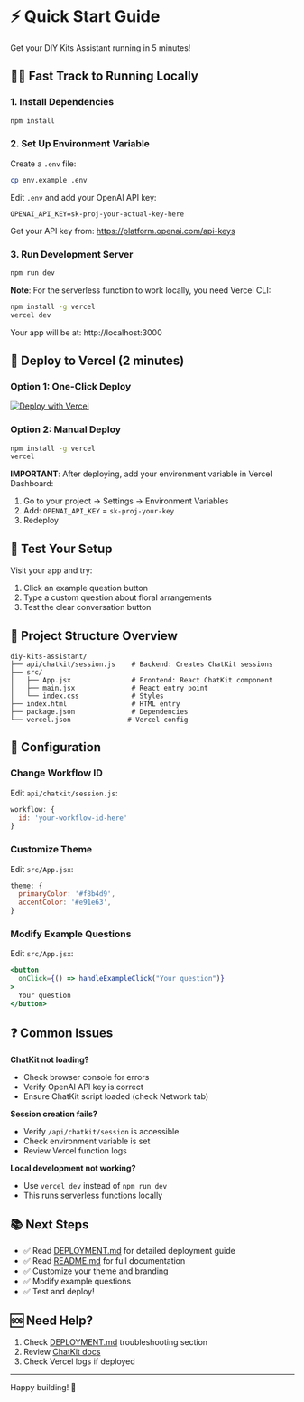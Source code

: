 # ⚡ Quick Start Guide

Get your DIY Kits Assistant running in 5 minutes!

## 🏃‍♂️ Fast Track to Running Locally

### 1. Install Dependencies

```bash
npm install
```

### 2. Set Up Environment Variable

Create a `.env` file:

```bash
cp env.example .env
```

Edit `.env` and add your OpenAI API key:

```
OPENAI_API_KEY=sk-proj-your-actual-key-here
```

Get your API key from: https://platform.openai.com/api-keys

### 3. Run Development Server

```bash
npm run dev
```

**Note**: For the serverless function to work locally, you need Vercel CLI:

```bash
npm install -g vercel
vercel dev
```

Your app will be at: http://localhost:3000

## 🚀 Deploy to Vercel (2 minutes)

### Option 1: One-Click Deploy

[![Deploy with Vercel](https://vercel.com/button)](https://vercel.com/new/clone?repository-url=https://github.com/yourusername/diy-kits-assistant)

### Option 2: Manual Deploy

```bash
npm install -g vercel
vercel
```

**IMPORTANT**: After deploying, add your environment variable in Vercel Dashboard:

1. Go to your project → Settings → Environment Variables
2. Add: `OPENAI_API_KEY` = `sk-proj-your-key`
3. Redeploy

## 🧪 Test Your Setup

Visit your app and try:

1. Click an example question button
2. Type a custom question about floral arrangements
3. Test the clear conversation button

## 📁 Project Structure Overview

```
diy-kits-assistant/
├── api/chatkit/session.js    # Backend: Creates ChatKit sessions
├── src/
│   ├── App.jsx               # Frontend: React ChatKit component
│   ├── main.jsx              # React entry point
│   └── index.css             # Styles
├── index.html                # HTML entry
├── package.json              # Dependencies
└── vercel.json              # Vercel config
```

## 🔧 Configuration

### Change Workflow ID

Edit `api/chatkit/session.js`:

```javascript
workflow: { 
  id: 'your-workflow-id-here' 
}
```

### Customize Theme

Edit `src/App.jsx`:

```javascript
theme: {
  primaryColor: '#f8b4d9',
  accentColor: '#e91e63',
}
```

### Modify Example Questions

Edit `src/App.jsx`:

```jsx
<button 
  onClick={() => handleExampleClick("Your question")}
>
  Your question
</button>
```

## ❓ Common Issues

**ChatKit not loading?**
- Check browser console for errors
- Verify OpenAI API key is correct
- Ensure ChatKit script loaded (check Network tab)

**Session creation fails?**
- Verify `/api/chatkit/session` is accessible
- Check environment variable is set
- Review Vercel function logs

**Local development not working?**
- Use `vercel dev` instead of `npm run dev`
- This runs serverless functions locally

## 📚 Next Steps

- ✅ Read [DEPLOYMENT.md](./DEPLOYMENT.md) for detailed deployment guide
- ✅ Read [README.md](./README.md) for full documentation
- ✅ Customize your theme and branding
- ✅ Modify example questions
- ✅ Test and deploy!

## 🆘 Need Help?

1. Check [DEPLOYMENT.md](./DEPLOYMENT.md) troubleshooting section
2. Review [ChatKit docs](https://platform.openai.com/docs/chatkit)
3. Check Vercel logs if deployed

---

Happy building! 🌸


